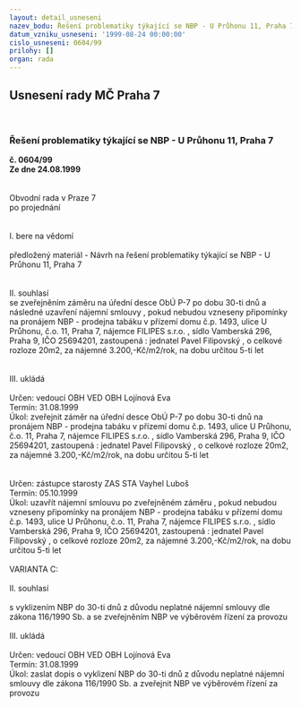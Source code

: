 ```yaml
---
layout: detail_usneseni
nazev_bodu: Řešení problematiky týkající se NBP - U Průhonu 11, Praha 7
datum_vzniku_usneseni: '1999-08-24 00:00:00'
cislo_usneseni: 0604/99
prilohy: []
organ: rada
---
```

<div id="ucUsn_pList" class="usn">
	<span><h2>Usnesení rady MČ Praha 7 </h2>
<br></span><div class="standBody">
<span><h3>Řešení problematiky týkající se NBP - U Průhonu 11, Praha 7</h3></span><div class="center">
		<strong>č. 0604/99</strong><br>
	</div>
<div class="center">
		<strong>Ze dne 24.08.1999</strong><br><br>
	</div>
<br>Obvodní rada v Praze 7<br>po projednání<br><br><br>I.	bere na vědomí<br><br> předložený materiál - Návrh na řešení problematiky týkající se NBP - U Průhonu 11, Praha 7<br><br><br>II.	souhlasí <br>se zveřejněním záměru na úřední desce ObÚ P-7 po dobu 30-ti dnů a následné uzavření nájemní smlouvy , pokud nebudou vzneseny připomínky na pronájem NBP - prodejna tabáku v přízemí domu č.p. 1493, ulice U Průhonu, č.o. 11, Praha 7, nájemce FILIPES s.r.o. , sídlo Vamberská 296, Praha 9, IČO 25694201, zastoupená : jednatel Pavel Filipovský , o celkové rozloze 20m2, za nájemné 3.200,-Kč/m2/rok, na dobu určitou 5-ti let<br><br> <br>III.	ukládá <br><br> Určen:	vedoucí OBH	VED OBH Lojínová Eva<br>Termín: 31.08.1999<br>Úkol:	zveřejnit záměr  na úřední desce ObÚ P-7 po dobu 30-ti dnů na pronájem NBP - prodejna tabáku v přízemí domu č.p. 1493, ulice U Průhonu, č.o. 11, Praha 7, nájemce FILIPES s.r.o. , sídlo Vamberská 296, Praha 9, IČO 25694201, zastoupená : jednatel Pavel Filipovský , o celkové rozloze 20m2, za nájemné 3.200,-Kč/m2/rok, na dobu určitou 5-ti let<br> <br><br> Určen:	zástupce starosty	ZAS STA Vayhel Luboš<br>Termín: 05.10.1999<br>Úkol:	uzavřít nájemní smlouvu po zveřejněném záměru , pokud nebudou vzneseny připomínky na pronájem  NBP - prodejna tabáku v přízemí domu č.p. 1493, ulice U Průhonu, č.o. 11, Praha 7, nájemce FILIPES s.r.o. , sídlo Vamberská 296, Praha 9, IČO 25694201, zastoupená : jednatel Pavel Filipovský , o celkové rozloze 20m2, za nájemné 3.200,-Kč/m2/rok, na dobu určitou 5-ti let<br> <br>VARIANTA C:<br><br>II.	souhlasí <br><br>s vyklizením NBP do 30-ti dnů z důvodu neplatné nájemní smlouvy dle zákona 116/1990 Sb. a se zveřejněním NBP ve výběrovém řízení za provozu<br><br>III.	ukládá <br><br> Určen:	vedoucí OBH	VED OBH Lojínová Eva<br>Termín: 31.08.1999<br>Úkol:	zaslat dopis o vyklizení NBP do 30-ti dnů z důvodu neplatné nájemní smlouvy dle zákona 116/1990 Sb. a zveřejnit NBP ve výběrovém řízení za provozu <br>
</div>
</div>